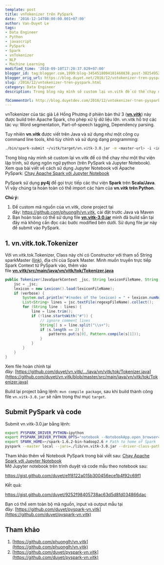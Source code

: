 ```yaml
---
template: post
title: vnTokenizer trên PySpark
date: '2016-12-14T08:00:00.001+07:00'
author: Van-Duyet Le
tags:
- Data Engineer
- Python
- javascript
- PySpark
- Spark
- vnTokenizer
- NLP
- Machine Learning
modified_time: '2018-09-10T17:20:37.029+07:00'
blogger_id: tag:blogger.com,1999:blog-3454518094181460838.post-3825495208380118194
blogger_orig_url: https://blog.duyet.net/2016/12/vntokenizer-tren-pyspark.html
slug: /2016/12/vntokenizer-tren-pyspark.html
category: Data Engineer
description: Trong blog này mình sẽ custom lại vn.vitk để có thể chạy như một thư viện lập trình, sử dụng ngôn ngữ python (trên PySpark và Jupyter Notebook).  

fbCommentUrl: http://blog.duyetdev.com/2016/12/vntokenizer-tren-pyspark.html
---
```


vnTokenizer của tác giả Lê Hồng Phương ở phiên bản thứ 3 (**[vn.vitk](https://github.com/phuonglh/vn.vitk)**) này được build trên Apache Spark, cho phép xử lý dữ liệu lớn. vn.vitk hỗ trợ các tác vụ: Word segmentation, Part-of-speech tagging, Dependency parsing.  
  
Tuy nhiên **vn.vitk** được viết trên Java và sử dụng như một công cụ command line tools, khó tùy chỉnh và sử dụng dạng programming:  

```bash
./bin/spark-submit ~/vitk/target/vn.vitk-3.0.jar -m <master-url> -i <input-file> -o <output-file> -v
``` 

  

Trong blog này mình sẽ custom lại vn.vitk để có thể chạy như một thư viện lập trình, sử dụng ngôn ngữ python (trên PySpark và Jupyter Notebook).  
Xem qua bài viết về cách sử dụng Jupyter Notebook với Apache PySpark: [Chạy Apache Spark với Jupyter Notebook](https://blog.duyet.net/2016/09/chay-apache-spark-voi-jupiter-notebook.html#.WEz76RJ97_g)  
  
PySpark sử dụng **py4j** để gọi trực tiếp các thư viện **Spark** trên **Scala/Java**. Vì vậy chúng ta hoàn toàn có thể import các hàm của **vn.vitk trên Python**.  
  
**Chú ý:**  

1.  Để custom mã nguồn của vn.vitk, clone project tại đây: https://github.com/phuonglh/vn.vitk, cài đặt trước Java và Maven
2.  Bạn hoàn toàn có thể sử dụng file **[vn.vitk-3.0.jar](https://github.com/duyet/pyspark-vn.vitk/blob/master/lib/vn.vitk-3.0.jar)** mình đã build sẵn tại đây mà không cần đọc các bước modified bên dưới. Sử dụng file jar này để submit vào PySpark.

## 1. vn.vitk.tok.Tokenizer

Với vn.vitk.tok.Tokenizer, Class này chỉ có Constructor với tham số String sparkMaster ([link](https://github.com/phuonglh/vn.vitk/blob/master/src/main/java/vn/vitk/tok/Tokenizer.java#L77)), địa chỉ của Spark Master. Mình muốn truyền trực tiếp Spark Context từ PySpark vào, thêm vào file **[vn.vitk/src/main/java/vn/vitk/tok/Tokenizer.java](https://github.com/phuonglh/vn.vitk/blob/master/src/main/java/vn/vitk/tok/Tokenizer.java#L77)**  
  
```java
public Tokenizer(JavaSparkContext _jsc, String lexiconFileName, String regexpFileName) {
    jsc = _jsc;
    lexicon = new Lexicon().load(lexiconFileName);
    if (verbose) {
        System.out.println("#(nodes of the lexicon) = " + lexicon.numNodes());
        List<String> lines = jsc.textFile(regexpFileName).collect();
        for (String line : lines) {
            line = line.trim();
            if (!line.startsWith("#")) {
                // ignore comment lines   
                String[] s = line.split("\\s+");
                if (s.length == 2) {
                    patterns.put(s[0], Pattern.compile(s[1]));
                }
            }
        }
    }
}
```

  
Xem file hoàn chỉnh tại đây: [https://github.com/duyet/vn.vitk/.../java/vn/vitk/tok/Tokenizer.java](https://github.com/duyet/vn.vitk/blob/master/src/main/java/vn/vitk/tok/Tokenizer.java)  
  
Build lại project bằng lệnh: `mvn compile package`, sau khi build thành công file `vn.vitk-3.0.jar` sẽ nằm trong thư mục `target`.  

## Submit PySpark và code

Submit vn.vitk-3.0.jar bằng lệnh:  

```bash
export PYSPARK_DRIVER_PYTHON=ipython
export PYSPARK_DRIVER_PYTHON_OPTS="notebook --NotebookApp.open_browser=False --NotebookApp.ip='*' --NotebookApp.port=8880"
export SPARK_HOME=~/spark-1.6.2-bin-hadoop2.6 # Path to home of Spark
pyspark --master local --jars=./lib/vn.vitk-3.0.jar --driver-class-path=./lib/vn.vitk-3.0.jar
```

Tham khảo thêm về Notebook PySpark trong bài viết sau: [Chạy Apache Spark với Jupyter Notebook](https://blog.duyet.net/2016/09/chay-apache-spark-voi-jupiter-notebook.html#.WEz76RJ97_g)  
Mở Jupyter notebook trên trình duyệt và code mẫu theo notebook sau:

https://gist.github.com/duyet/e1f8122a015b300456ece1b4f92c69f1


Kết quả:

https://gist.github.com/duyet/9252f98405738ac63d5d8fd034866dac


  
Bạn có thể xem toàn bộ mã nguồn, input và output mẫu tại đây: [https://github.com/duyet/pyspark-vn.vitk](https://github.com/duyet/pyspark-vn.vitk)  

## Tham khảo

1.  [https://github.com/phuonglh/vn.vitk](https://github.com/phuonglh/vn.vitk)
2.  [https://github.com/duyet/pyspark-vn.vitk](https://github.com/duyet/pyspark-vn.vitk)